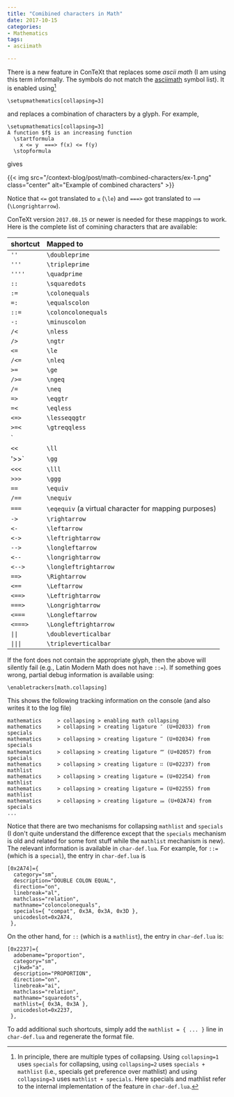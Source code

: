 ```yaml
---
title: "Comibined characters in Math"
date: 2017-10-15
categories:
- Mathematics
tags:
- asciimath

---
```


There is a new feature in ConTeXt that replaces some _ascii math_ (I am using
this term informally. The symbols do not match the [asciimath] symbol list).
It is enabled using[^1]

<pre><code><span class="Identifier">\setupmathematics</span><span class="Delimiter">[</span><span class="Type">collapsing=3</span><span class="Delimiter">]</span>
</code></pre>

and replaces a combination of characters by a glyph. For example,

[asciimath]: http://asciimath.org
[^1]: In principle, there are multiple types of collapsing. Using `collapsing=1` uses `specials` for collapsing, using `collapsing=2` uses `specials + mathlist` (i.e., specials get preference over mathlist) and using `collapsing=3` uses `mathlist + specials`. Here specials and mathlist refer to the internal implementation of the feature in `char-def.lua`.


<pre><code><span class="Identifier">\setupmathematics</span><span class="Delimiter">[</span><span class="Type">collapsing=3</span><span class="Delimiter">]</span>
A function <span class="String">$f$</span> is an increasing function
  <span class="Identifier">\startformula</span>
<span class="String">    x &lt;= y  ===&gt; f(x) &lt;= f(y)</span>
<span class="String">  </span><span class="Identifier">\stopformula</span>
</code></pre>

gives

{{< img src="/context-blog/post/math-combined-characters/ex-1.png"
   class="center" alt="Example of combined characters" >}}


<!--more-->

Notice that `<=` got translated to `≤` (`\le`) and `===>` got translated to
`⟹ ` (`\Longrightarrow`). 

ConTeXt version `2017.08.15` or newer is needed for these mappings to work.
Here is the complete list of comining characters that are available:

| shortcut              | Mapped to      |
|-----------------------|:---------------|
| `''`                  | `\doubleprime`        |
| `'''`                 | `\tripleprime`        |
| `''''`                | `\quadprime`          |
| `::`                  | `\squaredots`  |
| `:=`                  | `\colonequals` |
| `=:`                  | `\equalscolon` |
| `::=`                 | `\coloncolonequals` |
| `-:`                  | `\minuscolon`  |
| `/<`                  | `\nless`       |
| `/>`                  | `\ngtr`        |
| `<=`                  | `\le`          |
| `/<=`                 | `\nleq`        |
| `>=`                  | `\ge`          |
| `/>=`                 | `\ngeq`        |
| `/=`                  | `\neq`         |
| `=>`                  | `\eqgtr`       |
| `=<`                  | `\eqless`      |
| `<=>`                 | `\lesseqqgtr`  |
| `>=<`                 | `\gtreqqless`  |
| `
| `<<`                  | `\ll`          |
| '>>`                  | `\gg`          |
| `<<<`                 | `\lll`         |
| `>>>`                 | `\ggg`         |
| `==`                  | `\equiv`       |
| `/==`                 | `\nequiv`       |
| `===`                 | `\eqequiv` (a virtual character for mapping purposes) |
| `->`                  | `\rightarrow`  |
| `<-`                  | `\leftarrow`   |
| `<->`                 | `\leftrightarrow` |
| `-->`                 | `\longleftarrow`  |
| `<--`                 | `\longrightarrow` |
| `<-->`                | `\longleftrightarrow` |
| `==>`                 | `\Rightarrow`     |
| `<==`                 | `\Leftarrow`      |
| `<==>`                | `\Leftrightarrow` |
| `===>`                | `\Longrightarrow` |
| `<===`                | `\Longleftarrow`  |
| `<===>`               | `\Longleftrightarrow` |
| <code>&#124;&#124;</code>  | `\doubleverticalbar`  |
| <code>&#124;&#124;&#124;</code>  | `\tripleverticalbar`  |

If the font does not contain the appropriate glyph, then the above
will silently fail (e.g., Latin Modern Math does not have `::=`). If something
goes wrong, partial debug information is available using:


<pre><code><span class="Identifier">\enabletrackers</span><span class="Delimiter">[</span><span class="Type">math.collapsing</span><span class="Delimiter">]</span>
</code></pre>

This shows the following tracking information on the console (and also
writes it to the log file)

~~~
mathematics     > collapsing > enabling math collapsing
mathematics     > collapsing > creating ligature ″ (U+02033) from specials
mathematics     > collapsing > creating ligature ‴ (U+02034) from specials
mathematics     > collapsing > creating ligature ⁗ (U+02057) from specials
mathematics     > collapsing > creating ligature ∷ (U+02237) from mathlist
mathematics     > collapsing > creating ligature ≔ (U+02254) from mathlist
mathematics     > collapsing > creating ligature ≕ (U+02255) from mathlist
mathematics     > collapsing > creating ligature ⩴ (U+02A74) from specials
...
~~~

Notice that there are two mechanisms for collapsing `mathlist` and `specials`
(I don't quite understand the difference except that the `specials` mechanism
is old and related for some font stuff while the `mathlist` mechanism is new).
The relevant information is available in `char-def.lua`. For example, for
`::=` (which is a `special`), the entry in `char-def.lua` is

<pre><code>[<span class="Number">0x2A74</span>]=<span class="Structure">{</span>
  category=<span class="String">&quot;sm&quot;</span>,
  description=<span class="String">&quot;DOUBLE COLON EQUAL&quot;</span>,
  direction=<span class="String">&quot;on&quot;</span>,
  linebreak=<span class="String">&quot;al&quot;</span>,
  mathclass=<span class="String">&quot;relation&quot;</span>,
  mathname=<span class="String">&quot;coloncolonequals&quot;</span>,
  specials=<span class="Structure">{</span> <span class="String">&quot;compat&quot;</span>, <span class="Number">0x3A</span>, <span class="Number">0x3A</span>, <span class="Number">0x3D</span> <span class="Structure">}</span>,
  unicodeslot=<span class="Number">0x2A74</span>,
 <span class="Structure">}</span>,
</code></pre>

On the other hand, for `::` (which is a `mathlist`), the entry in
`char-def.lua` is: 

<pre><code>[<span class="Number">0x2237</span>]=<span class="Structure">{</span>
  adobename=<span class="String">&quot;proportion&quot;</span>,
  category=<span class="String">&quot;sm&quot;</span>,
  cjkwd=<span class="String">&quot;a&quot;</span>,
  description=<span class="String">&quot;PROPORTION&quot;</span>,
  direction=<span class="String">&quot;on&quot;</span>,
  linebreak=<span class="String">&quot;ai&quot;</span>,
  mathclass=<span class="String">&quot;relation&quot;</span>,
  mathname=<span class="String">&quot;squaredots&quot;</span>,
  mathlist=<span class="Structure">{</span> <span class="Number">0x3A</span>, <span class="Number">0x3A</span> <span class="Structure">}</span>,
  unicodeslot=<span class="Number">0x2237</span>,
 <span class="Structure">}</span>,
</code></pre>

To add additional such shortcuts, simply add the `mathlist = { ...
}` line in `char-def.lua` and regenerate the format file.
